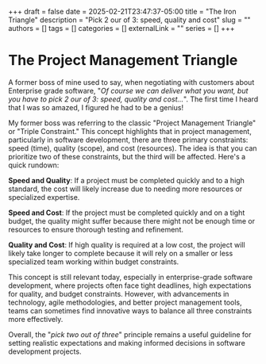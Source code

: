 +++ 
draft = false
date = 2025-02-21T23:47:37-05:00
title = "The Iron Triangle"
description = "Pick 2 our of 3: speed, quality and cost"
slug = ""
authors = []
tags = []
categories = []
externalLink = ""
series = []
+++

# The Project Management Triangle

A former boss of mine used to say, when negotiating with customers about Enterprise grade software, "*Of course we can deliver what you want, but you have to pick 2 our of 3: speed, quality and cost...*". The first time I heard that I was so amazed, I figured he had to be a genius!

My former boss was referring to the classic "Project Management Triangle" or "Triple Constraint." This concept highlights that in project management, particularly in software development, there are three primary constraints: speed (time), quality (scope), and cost (resources). The idea is that you can prioritize two of these constraints, but the third will be affected. Here's a quick rundown:

__Speed and Quality__: If a project must be completed quickly and to a high standard, the cost will likely increase due to needing more resources or specialized expertise.

__Speed and Cost__: If the project must be completed quickly and on a tight budget, the quality might suffer because there might not be enough time or resources to ensure thorough testing and refinement.

__Quality and Cost__: If high quality is required at a low cost, the project will likely take longer to complete because it will rely on a smaller or less specialized team working within budget constraints.

This concept is still relevant today, especially in enterprise-grade software development, where projects often face tight deadlines, high expectations for quality, and budget constraints. However, with advancements in technology, agile methodologies, and better project management tools, teams can sometimes find innovative ways to balance all three constraints more effectively.

Overall, the "*pick two out of three*" principle remains a useful guideline for setting realistic expectations and making informed decisions in software development projects.

